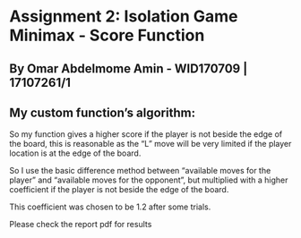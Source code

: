 # Assignment 2: Isolation Game Minimax - Score Function

## By Omar Abdelmome Amin - WID170709 | 17107261/1

## My custom function’s algorithm:

So my function gives a higher score if the player is not beside the edge of the board, this is reasonable as the “L” move will be very limited if the player location is at the edge of the board.

So I use the basic difference method between “available moves for the player” and “available moves for the opponent”, but multiplied with a higher coefficient if the player is not beside the edge of the board.

This coefficient was chosen to be 1.2 after some trials.

Please check the report pdf for results